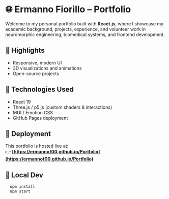 # 🌐 Ermanno Fiorillo – Portfolio

Welcome to my personal portfolio built with **React.js**, where I showcase my academic background, projects, experience, and volunteer work in neuromorphic engineering, biomedical systems, and frontend development.

## 🧠 Highlights

- Responsive, modern UI
- 3D visualizations and animations
- Open-source projects

## 🔧 Technologies Used

- React 19
- Three.js / p5.js (custom shaders & interactions)
- MUI / Emotion CSS
- GitHub Pages deployment

## 🚀 Deployment

This portfolio is hosted live at:  
👉 **[https://ermannof00.github.io/Portfolio](https://ermannof00.github.io/Portfolio)**

## 🧪 Local Dev

```bash
  npm install
  npm start
  ```

